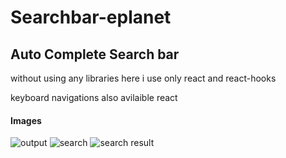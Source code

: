 # Searchbar-eplanet

## Auto Complete Search bar

without using any libraries 
here i use only react and react-hooks 

keyboard navigations also avilaible react

#### Images

![output](images/output.png)
![search](images/search.png)
![search result](images/search_result.png)



